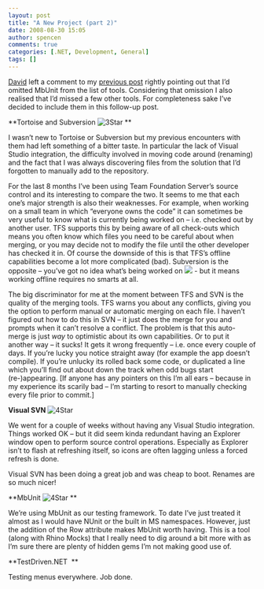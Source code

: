 ```yaml
---
layout: post
title: "A New Project (part 2)"
date: 2008-08-30 15:05
author: spencen
comments: true
categories: [.NET, Development, General]
tags: []
---
```



[David](http://davidgardiner.blogspot.com/) left a comment to my [previous post](http://blog.spencen.com/2008/08/28/a-new-project.aspx) rightly pointing out that I’d omitted MbUnit from the list of tools. Considering that omission I also realised that I’d missed a few other tools. For completeness sake I’ve decided to include them in this follow-up post.
  

**Tortoise and Subversion ![3Star](http://blog.spencen.com/images/83489-72989/3Star_3.png "3Star") **
  

I wasn’t new to Tortoise or Subversion but my previous encounters with them had left something of a bitter taste. In particular the lack of Visual Studio integration, the difficulty involved in moving code around (renaming) and the fact that I was always discovering files from the solution that I’d forgotten to manually add to the repository.
  

For the last 8 months I’ve been using Team Foundation Server’s source control and its interesting to compare the two. It seems to me that each one’s major strength is also their weaknesses. For example, when working on a small team in which “everyone owns the code” it can sometimes be very useful to know what is currently being worked on – i.e. checked out by another user. TFS supports this by being aware of all check-outs which means you often know which files you need to be careful about when merging, or you may decide not to modify the file until the other developer has checked it in. Of course the downside of this is that TFS’s offline capabilities become a lot more complicated (bad). Subversion is the opposite – you’ve got no idea what’s being worked on ![](http://blog.spencen.com/emoticons/sad.png) - but it means working offline requires no smarts at all.
  

The big discriminator for me at the moment between TFS and SVN is the quality of the merging tools. TFS warns you about any conflicts, giving you the option to perform manual or automatic merging on each file. I haven’t figured out how to do this in SVN – it just does the merge for you and prompts when it can’t resolve a conflict. The problem is that this auto-merge is just *way* to optimistic about its own capabilities. Or to put it another way – it sucks! It gets it wrong frequently – i.e. once every couple of days. If you’re lucky you notice straight away (for example the app doesn’t compile). If you’re unlucky its rolled back some code, or duplicated a line which you’ll find out about down the track when odd bugs start (re-)appearing. [If anyone has any pointers on this I’m all ears – because in my experience its scarily bad – I’m starting to resort to manually checking every file prior to commit.]
  

**Visual SVN**&#160;![4Star](http://blog.spencen.com/images/83489-72989/4Star_3.png "4Star") 
  

We went for a couple of weeks without having any Visual Studio integration. Things worked OK – but it did seem kinda redundant having an Explorer window open to perform source control operations. Especially as Explorer isn’t to flash at refreshing itself, so icons are often lagging unless a forced refresh is done.
  

Visual SVN has been doing a great job and was cheap to boot. Renames are so much nicer!
  

**MbUnit ![4Star](http://blog.spencen.com/images/83489-72989/4Star_6.png "4Star") **
  

We’re using MbUnit as our testing framework. To date I’ve just treated it almost as I would have NUnit or the built in MS namespaces. However, just the addition of the Row attribute makes MbUnit worth having. This is a tool (along with Rhino Mocks) that I really need to dig around a bit more with as I’m sure there are plenty of hidden gems I’m not making good use of.
  

**TestDriven.NET&#160; **
  

Testing menus everywhere. Job done.



